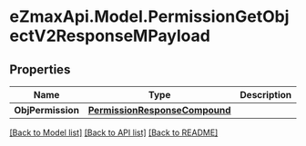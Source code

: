 
# eZmaxApi.Model.PermissionGetObjectV2ResponseMPayload

## Properties

Name | Type | Description | Notes
------------ | ------------- | ------------- | -------------
**ObjPermission** | [**PermissionResponseCompound**](PermissionResponseCompound.md) |  | 

[[Back to Model list]](../README.md#documentation-for-models)
[[Back to API list]](../README.md#documentation-for-api-endpoints)
[[Back to README]](../README.md)

